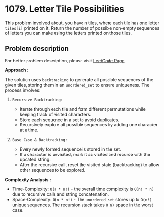 # 1079. Letter Tile Possibilities

This problem involved about, you have n tiles, where each tile has one letter `tiles[i]` printed on it.
Return the number of possible non-empty sequences of letters you can make using the letters printed on those tiles.

## Problem description

For better problem description, please visit [LeetCode Page](https://leetcode.com/problems/letter-tile-possibilities/description)

**Approach :**<br/>

The solution uses `backtracking` to generate all possible sequences of the given tiles, storing them in an `unordered_set` to ensure uniqueness. The process involves:

1. `Recursive Backtracking:`

    - Iterate through each tile and form different permutations while keeping track of visited characters.
    - Store each sequence in a set to avoid duplicates.
    - Recursively explore all possible sequences by adding one character at a time.

2. `Base Case & Backtracking:`
    - Every newly formed sequence is stored in the set.
    - If a character is unvisited, mark it as visited and recurse with the updated string.
    - After the recursive call, reset the visited state (backtracking) to allow other sequences to be explored.

**Complexity Analysis :**<br/>

-   Time-Complexity: `O(n * n!)` - the overall time complexity is `O(n! * n)` due to recursive calls and string concatenation.
-   Space-Complexity: `O(n * n!)` - The `unordered_set` stores up to `O(n!)` unique sequences. The recursion stack takes `O(n)` space in the worst case.

